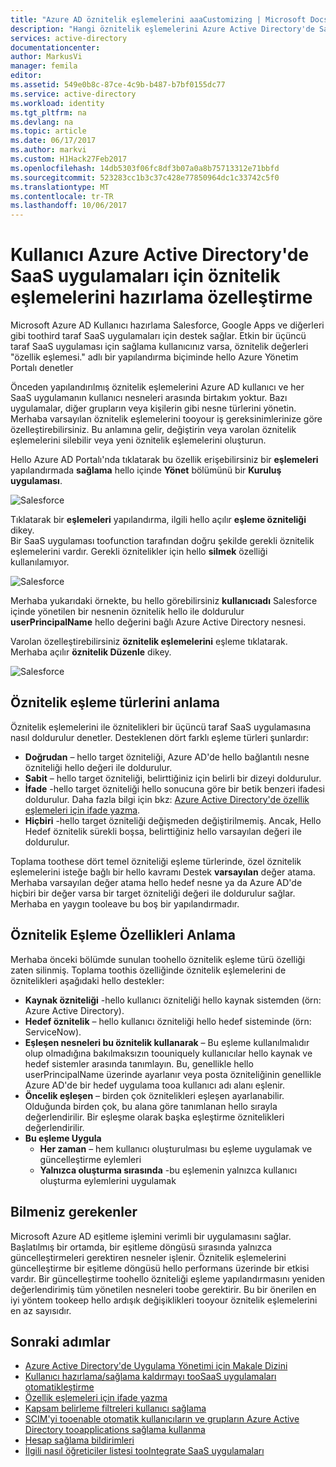 ```yaml
---
title: "Azure AD öznitelik eşlemelerini aaaCustomizing | Microsoft Docs"
description: "Hangi öznitelik eşlemelerini Azure Active Directory'de SaaS uygulamaları için nasıl bunları tooaddress işletmenizin değiştirebilirsiniz olduğunu öğrenin gerekiyor."
services: active-directory
documentationcenter: 
author: MarkusVi
manager: femila
editor: 
ms.assetid: 549e0b8c-87ce-4c9b-b487-b7bf0155dc77
ms.service: active-directory
ms.workload: identity
ms.tgt_pltfrm: na
ms.devlang: na
ms.topic: article
ms.date: 06/17/2017
ms.author: markvi
ms.custom: H1Hack27Feb2017
ms.openlocfilehash: 14db5303f06fc8df3b07a0a8b75713312e71bbfd
ms.sourcegitcommit: 523283cc1b3c37c428e77850964dc1c33742c5f0
ms.translationtype: MT
ms.contentlocale: tr-TR
ms.lasthandoff: 10/06/2017
---
```

# <a name="customizing-user-provisioning-attribute-mappings-for-saas-applications-in-azure-active-directory"></a>Kullanıcı Azure Active Directory'de SaaS uygulamaları için öznitelik eşlemelerini hazırlama özelleştirme
Microsoft Azure AD Kullanıcı hazırlama Salesforce, Google Apps ve diğerleri gibi toothird taraf SaaS uygulamaları için destek sağlar. Etkin bir üçüncü taraf SaaS uygulaması için sağlama kullanıcınız varsa, öznitelik değerleri "özellik eşlemesi." adlı bir yapılandırma biçiminde hello Azure Yönetim Portalı denetler

Önceden yapılandırılmış öznitelik eşlemelerini Azure AD kullanıcı ve her SaaS uygulamanın kullanıcı nesneleri arasında birtakım yoktur. Bazı uygulamalar, diğer grupların veya kişilerin gibi nesne türlerini yönetin. <br> 
 Merhaba varsayılan öznitelik eşlemelerini tooyour iş gereksinimlerinize göre özelleştirebilirsiniz. Bu anlamına gelir, değiştirin veya varolan öznitelik eşlemelerini silebilir veya yeni öznitelik eşlemelerini oluşturun.

Hello Azure AD Portalı'nda tıklatarak bu özellik erişebilirsiniz bir **eşlemeleri** yapılandırmada **sağlama** hello içinde **Yönet** bölümünü bir  **Kuruluş uygulaması**.


![Salesforce][5] 

Tıklatarak bir **eşlemeleri** yapılandırma, ilgili hello açılır **eşleme özniteliği** dikey.  
Bir SaaS uygulaması toofunction tarafından doğru şekilde gerekli öznitelik eşlemelerini vardır. Gerekli öznitelikler için hello **silmek** özelliği kullanılamıyor.


![Salesforce][6]  

Merhaba yukarıdaki örnekte, bu hello görebilirsiniz **kullanıcıadı** Salesforce içinde yönetilen bir nesnenin öznitelik hello ile doldurulur **userPrincipalName** hello değerini bağlı Azure Active Directory nesnesi.

Varolan özelleştirebilirsiniz **öznitelik eşlemelerini** eşleme tıklatarak. Merhaba açılır **öznitelik Düzenle** dikey.

![Salesforce][7]  


  

## <a name="understanding-attribute-mapping-types"></a>Öznitelik eşleme türlerini anlama
Öznitelik eşlemelerini ile öznitelikleri bir üçüncü taraf SaaS uygulamasına nasıl doldurulur denetler. Desteklenen dört farklı eşleme türleri şunlardır:

* **Doğrudan** – hello target özniteliği, Azure AD'de hello bağlantılı nesne özniteliği hello değeri ile doldurulur.
* **Sabit** – hello target özniteliği, belirttiğiniz için belirli bir dizeyi doldurulur.
* **İfade** -hello target özniteliği hello sonucuna göre bir betik benzeri ifadesi doldurulur. 
  Daha fazla bilgi için bkz: [Azure Active Directory'de özellik eşlemeleri için ifade yazma](active-directory-saas-writing-expressions-for-attribute-mappings.md).
* **Hiçbiri** -hello target özniteliği değişmeden değiştirilmemiş. Ancak, Hello Hedef öznitelik sürekli boşsa, belirttiğiniz hello varsayılan değeri ile doldurulur.

Toplama toothese dört temel özniteliği eşleme türlerinde, özel öznitelik eşlemelerini isteğe bağlı bir hello kavramı Destek **varsayılan** değer atama. Merhaba varsayılan değer atama hello hedef nesne ya da Azure AD'de hiçbiri bir değer varsa bir target özniteliği değeri ile doldurulur sağlar. Merhaba en yaygın tooleave bu boş bir yapılandırmadır.


## <a name="understanding-attribute-mapping-properties"></a>Öznitelik Eşleme Özellikleri Anlama

Merhaba önceki bölümde sunulan toohello öznitelik eşleme türü özelliği zaten silinmiş.
Toplama toothis özelliğinde öznitelik eşlemelerini de öznitelikleri aşağıdaki hello destekler:

- **Kaynak özniteliği** -hello kullanıcı özniteliği hello kaynak sistemden (örn: Azure Active Directory).
- **Hedef öznitelik** – hello kullanıcı özniteliği hello hedef sisteminde (örn: ServiceNow).
- **Eşleşen nesneleri bu öznitelik kullanarak** – Bu eşleme kullanılmalıdır olup olmadığına bakılmaksızın toouniquely kullanıcılar hello kaynak ve hedef sistemler arasında tanımlayın. Bu, genellikle hello userPrincipalName üzerinde ayarlanır veya posta özniteliğinin genellikle Azure AD'de bir hedef uygulama tooa kullanıcı adı alanı eşlenir.
- **Öncelik eşleşen** – birden çok öznitelikleri eşleşen ayarlanabilir. Olduğunda birden çok, bu alana göre tanımlanan hello sırayla değerlendirilir. Bir eşleşme olarak başka eşleştirme öznitelikleri değerlendirilir.
- **Bu eşleme Uygula**
    - **Her zaman** – hem kullanıcı oluşturulması bu eşleme uygulamak ve güncelleştirme eylemleri
    - **Yalnızca oluşturma sırasında** -bu eşlemenin yalnızca kullanıcı oluşturma eylemlerini uygulamak


## <a name="what-you-should-know"></a>Bilmeniz gerekenler

Microsoft Azure AD eşitleme işlemini verimli bir uygulamasını sağlar. Başlatılmış bir ortamda, bir eşitleme döngüsü sırasında yalnızca güncelleştirmeleri gerektiren nesneler işlenir. Öznitelik eşlemelerini güncelleştirme bir eşitleme döngüsü hello performans üzerinde bir etkisi vardır. Bir güncelleştirme toohello özniteliği eşleme yapılandırmasını yeniden değerlendirimiş tüm yönetilen nesneleri toobe gerektirir. Bu bir önerilen en iyi yöntem tookeep hello ardışık değişiklikleri tooyour öznitelik eşlemelerini en az sayısıdır.

## <a name="next-steps"></a>Sonraki adımlar

* [Azure Active Directory'de Uygulama Yönetimi için Makale Dizini](active-directory-apps-index.md)
* [Kullanıcı hazırlama/sağlama kaldırmayı tooSaaS uygulamaları otomatikleştirme](active-directory-saas-app-provisioning.md)
* [Özellik eşlemeleri için ifade yazma](active-directory-saas-writing-expressions-for-attribute-mappings.md)
* [Kapsam belirleme filtreleri kullanıcı sağlama](active-directory-saas-scoping-filters.md)
* [SCIM'yi tooenable otomatik kullanıcıların ve grupların Azure Active Directory tooapplications sağlama kullanma](active-directory-scim-provisioning.md)
* [Hesap sağlama bildirimleri](active-directory-saas-account-provisioning-notifications.md)
* [İlgili nasıl öğreticiler listesi tooIntegrate SaaS uygulamaları](active-directory-saas-tutorial-list.md)

<!--Image references-->
[1]: ./media/active-directory-saas-customizing-attribute-mappings/ic765497.png
[2]: ./media/active-directory-saas-customizing-attribute-mappings/ic775419.png
[3]: ./media/active-directory-saas-customizing-attribute-mappings/ic775420.png
[4]: ./media/active-directory-saas-customizing-attribute-mappings/ic775421.png
[5]: ./media/active-directory-saas-customizing-attribute-mappings/21.png
[6]: ./media/active-directory-saas-customizing-attribute-mappings/22.png
[7]: ./media/active-directory-saas-customizing-attribute-mappings/23.png

